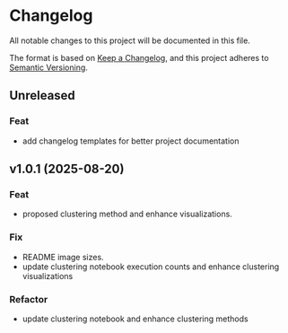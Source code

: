 # Changelog

All notable changes to this project will be documented in this file.

The format is based on [Keep a Changelog](https://keepachangelog.com/en/1.1.0/),
and this project adheres to [Semantic Versioning](https://semver.org/).

## Unreleased

### Feat

- add changelog templates for better project documentation

## v1.0.1 (2025-08-20)

### Feat

- proposed clustering method and enhance visualizations.

### Fix

- README image sizes.
- update clustering notebook execution counts and enhance clustering visualizations

### Refactor

- update clustering notebook and enhance clustering methods
